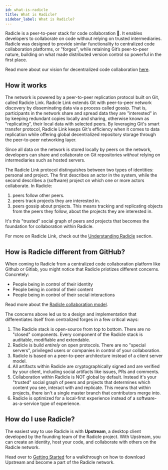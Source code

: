```yaml
---
id: what-is-radicle
title: What is Radicle?
sidebar_label: What is Radicle?
---
```


Radicle is a peer-to-peer stack for code collaboration 🌱. It enables developers
to collaborate on code without relying on trusted intermediaries. Radicle was designed
to provide similar functionality to centralized code collaboration platforms, or "forges",
while retaining Git’s peer-to-peer nature, building on what made distributed
version control so powerful in the first place.

Read more about our vision for decentralized code collaboration [here][wh].

## How it works

The network is powered by a peer-to-peer replication protocol built on Git,
called Radicle Link. Radicle Link extends Git with peer-to-peer network
discovery by disseminating data via a process called gossip. That is,
participants in the network share and spread data they are "interested" in by
keeping redundant copies locally and sharing, otherwise known as "replicating",
their local data with selected peers. By leveraging Git's smart transfer
protocol, Radicle Link keeps Git's efficiency when it comes to data replication
while offering global decentralized repository storage through the peer-to-peer
networking layer.

Since all data on the network is stored locally by peers on the network,
developers can share and collaborate on Git repositories *without* relying on
intermediaries such as hosted servers.

The Radicle Link protocol distinguishes between two types of identities: personal and project.
The first describes an actor in the system, while the second describes a (software) project
on which one or more actors collaborate. In Radicle:

1. peers follow other peers.
2. peers track projects they are interested in.
3. peers gossip about projects. This means tracking and replicating objects from
the peers they follow, about the projects they are interested in.

It's this "trusted" social graph of peers and projects that becomes the foundation for
collaboration within Radicle.

For more on Radicle Link, check out the [Understanding Radicle][wh] section.

## How is Radicle different from GitHub?

When coming to Radicle from a centralized code collaboration platform like
Github or Gitlab, you might notice that Radicle priotizes different concerns. Concretely:

- People being in control of their identity
- People being in control of their content
- People being in control of their social interactions

Read more about the [Radicle collaboration model][fa].

The concerns above led us to a design and implementation that differentiates itself from
centralized forges in a few critical ways:

1. The Radicle stack is open-source from top to bottom. There are no "closed" components.
Every component of the Radicle stack is auditable, modifiable and extendable.
2. Radicle is build *entirely* on open protocols. There are no "special servers", privileged
users or companies in control of your collaboration.
3. Radicle is based on a peer-to-peer architecture instead of a client server model.
4. All artifacts within Radicle are cryptographically signed and are verified by your client,
including social artifacts like issues, PRs and comments.
5. Collaboration within Radicle is NOT global by default. Instead it's your "trusted"
social graph of peers and projects that determines which content you see, interact with
and replicate. This means that within projects, there isn't a single master branch that contributors merge into.
6. Radicle is optimized for a local-first experience instead of a software-as-a-service
type of experience.

## How do I use Radicle?

The easiest way to use Radicle is with **Upstream**, a desktop client developed by
the founding team of the Radicle project. With Upstream, you can create an
identity, host your code, and collaborate with others on the Radicle network.

Head over to [Getting Started][gs] for a walkthrough on how to download Upstream
and become a part of the Radicle network.


[fa]: understanding-radicle/faq.md
[gs]: getting-started.md
[wh]: understanding-radicle/why-radicle.md
